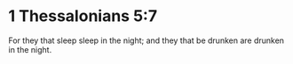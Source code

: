 # 1 Thessalonians 5:7

For they that sleep sleep in the night; and they that be drunken are drunken in the night.